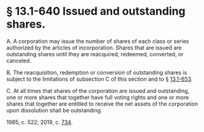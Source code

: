 # § 13.1-640 Issued and outstanding shares.

<p>A. A corporation may issue the number of shares of each class or series authorized by the articles of incorporation. Shares that are issued are outstanding shares until they are reacquired, redeemed, converted, or canceled.</p><p>B. The reacquisition, redemption or conversion of outstanding shares is subject to the limitations of subsection C of this section and to § <a href='/vacode/13.1-653/'>13.1-653</a>.</p><p>C. At all times that shares of the corporation are issued and outstanding, one or more shares that together have full voting rights and one or more shares that together are entitled to receive the net assets of the corporation upon dissolution shall be outstanding.</p><p>1985, c. 522; 2019, c. <a href='http://lis.virginia.gov/cgi-bin/legp604.exe?191+ful+CHAP0734'>734</a>.</p>